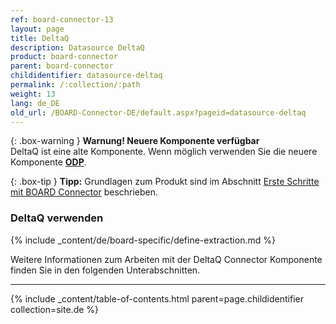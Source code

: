 ```yaml
---
ref: board-connector-13
layout: page
title: DeltaQ
description: Datasource DeltaQ
product: board-connector
parent: board-connector
childidentifier: datasource-deltaq
permalink: /:collection/:path
weight: 13
lang: de_DE
old_url: /BOARD-Connector-DE/default.aspx?pageid=datasource-deltaq
---
```

{: .box-warning } 
**Warnung! Neuere Komponente verfügbar**<br>
DeltaQ ist eine alte Komponente. Wenn möglich verwenden Sie die neuere Komponente **[ODP](./odp)**.


{: .box-tip }
**Tipp:** Grundlagen zum Produkt sind im Abschnitt [Erste Schritte mit BOARD Connector](./erste-schritte) beschrieben.

### DeltaQ verwenden
{% include _content/de/board-specific/define-extraction.md %}


Weitere Informationen zum Arbeiten mit der DeltaQ Connector Komponente finden Sie in den folgenden Unterabschnitten.

---

{% include _content/table-of-contents.html parent=page.childidentifier collection=site.de %}
